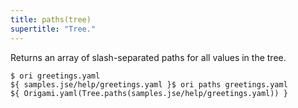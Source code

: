 ```yaml
---
title: paths(tree)
supertitle: "Tree."
---
```


Returns an array of slash-separated paths for all values in the tree.

```console
$ ori greetings.yaml
${ samples.jse/help/greetings.yaml }$ ori paths greetings.yaml
${ Origami.yaml(Tree.paths(samples.jse/help/greetings.yaml)) }
```
